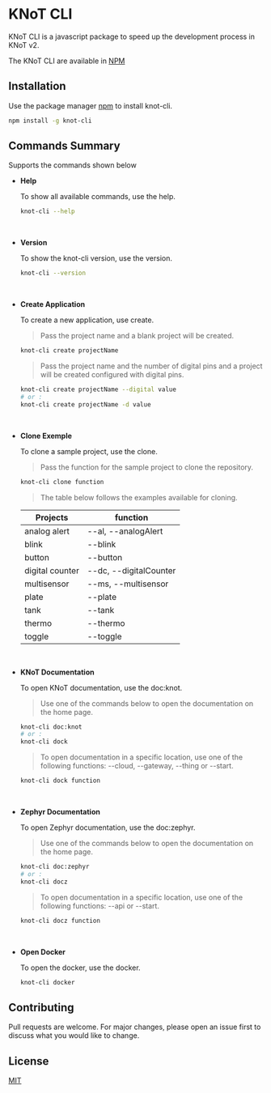 # KNoT CLI

KNoT CLI is a javascript package to speed up the development process in KNoT v2.

The KNoT CLI are available in [NPM](https://www.npmjs.com/package/knot-cli)

## Installation

Use the package manager [npm](https://www.npmjs.com/) to install knot-cli.

```bash
npm install -g knot-cli
```

## Commands Summary

Supports the commands shown below

* **Help**

  To show all available commands, use the help.

   ```bash
   knot-cli --help
   ```
&nbsp;
* **Version**

  To show the knot-cli version, use the version.

   ```bash
   knot-cli --version
   ```
&nbsp;
* **Create Application**

  To create a new application, use create.

  > Pass the project name and a blank project will be created.

   ```bash
   knot-cli create projectName
   ```

  > Pass the project name and the number of digital pins and a project will be created configured with digital pins.

   ```bash
   knot-cli create projectName --digital value
   # or :
   knot-cli create projectName -d value
   ```
&nbsp;
* **Clone Exemple**
   
    To clone a sample project, use the clone.

    > Pass the function for the sample project to clone the repository.
   
    ```bash
   knot-cli clone function
   ```
  > The table below follows the examples available for cloning.

  | Projects        | function               |
  | --------------- | ---------------------- |
  | analog alert    | --al, --analogAlert    |
  | blink           | --blink                |
  | button          | --button               |
  | digital counter | --dc, --digitalCounter |
  | multisensor     | --ms, --multisensor    |
  | plate           | --plate                |
  | tank            | --tank                 |
  | thermo          | --thermo               |
  | toggle          | --toggle               |

&nbsp;
* **KNoT Documentation**

  To open KNoT documentation, use the doc:knot.

   > Use one of the commands below to open the documentation on the home page.
   
    ```bash
   knot-cli doc:knot
   # or :
   knot-cli dock
   ```
   > To open documentation in a specific location, use one of the following functions: --cloud, --gateway, --thing or --start.

   ```bash
   knot-cli dock function
   ```
&nbsp;
* **Zephyr Documentation**

  To open Zephyr documentation, use the doc:zephyr.

   > Use one of the commands below to open the documentation on the home page.
   
    ```bash
   knot-cli doc:zephyr
   # or :
   knot-cli docz
   ```
   > To open documentation in a specific location, use one of the following functions: --api or --start.

   ```bash
   knot-cli docz function
   ```
&nbsp;
* **Open Docker**

  To open the docker, use the docker.

   ```bash
   knot-cli docker
   ```

## Contributing
Pull requests are welcome. For major changes, please open an issue first to discuss what you would like to change.

## License
[MIT](https://choosealicense.com/licenses/mit/)